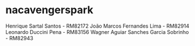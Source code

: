 # nacavengerspark
Henrique Sartal Santos - RM82172
João Marcos Fernandes Lima - RM82914
Leonardo Duccini Pena - RM83156
Wagner Aguiar Sanches Garcia Sobrinho - RM82943
